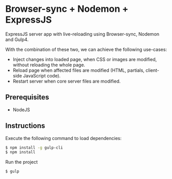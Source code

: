 #  Browser-sync + Nodemon + ExpressJS

ExpressJS server app with live-reloading using Browser-sync, Nodemon and Gulp4.

With the combination of these two, we can achieve the following use-cases:
* Inject changes into loaded page, when CSS or images are modified, without reloading the whole page.
* Reload page when affected files are modified (HTML, partials, client-side JavaScript code).
* Restart server when core server files are modified.

## Prerequisites
  - NodeJS

## Instructions
Execute the following command to load dependencies:
```sh
$ npm install -g gulp-cli
$ npm install
```

Run the project
```sh
$ gulp
```